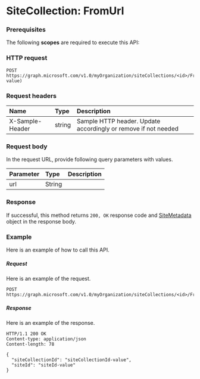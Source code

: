 # SiteCollection: FromUrl


### Prerequisites
The following **scopes** are required to execute this API: 
### HTTP request
<!-- { "blockType": "ignored" } -->
```http
POST https://graph.microsoft.com/v1.0/myOrganization/siteCollections/<id>/FromUrl(url=url-value)

```
### Request headers
| Name       | Type | Description|
|:---------------|:--------|:----------|
| X-Sample-Header  | string  | Sample HTTP header. Update accordingly or remove if not needed|

### Request body
In the request URL, provide following query parameters with values.

| Parameter	   | Type	|Description|
|:---------------|:--------|:----------|
|url|String||

### Response
If successful, this method returns `200, OK` response code and [SiteMetadata](../resources/sitemetadata.md) object in the response body.

### Example
Here is an example of how to call this API.
##### Request
Here is an example of the request.
<!-- {
  "blockType": "request",
  "name": "sitecollection_fromurl"
}-->
```http
POST https://graph.microsoft.com/v1.0/myOrganization/siteCollections/<id>/FromUrl
```

##### Response
Here is an example of the response.
<!-- {
  "blockType": "response",
  "truncated": false,
  "@odata.type": "microsoft.graph.sitemetadata"
} -->
```http
HTTP/1.1 200 OK
Content-type: application/json
Content-length: 78

{
  "siteCollectionId": "siteCollectionId-value",
  "siteId": "siteId-value"
}
```

<!-- uuid: 8fcb5dbc-d5aa-4681-8e31-b001d5168d79
2015-10-25 14:57:30 UTC -->
<!-- {
  "type": "#page.annotation",
  "description": "SiteCollection: FromUrl",
  "keywords": "",
  "section": "documentation",
  "tocPath": ""
}-->